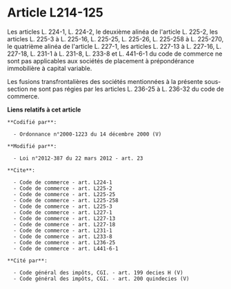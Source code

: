 # Article L214-125

Les articles L. 224-1, L. 224-2, le deuxième alinéa de l'article L. 225-2, les articles L. 225-3 à L. 225-16, L. 225-25, L.
225-26, L. 225-258 à L. 225-270, le quatrième alinéa de l'article L. 227-1, les articles L. 227-13 à L. 227-16, L. 227-18, L.
231-1 à L. 231-8, L. 233-8 et L. 441-6-1 du code de commerce ne sont pas applicables aux sociétés de placement à
prépondérance immobilière à capital variable. 

Les fusions transfrontalières des sociétés mentionnées à la présente sous-section ne sont pas régies par les articles L.
236-25 à L. 236-32 du code de commerce.

**Liens relatifs à cet article**

	**Codifié par**:

	  - Ordonnance n°2000-1223 du 14 décembre 2000 (V)

	**Modifié par**:

	  - Loi n°2012-387 du 22 mars 2012 - art. 23

	**Cite**:

	  - Code de commerce - art. L224-1
	  - Code de commerce - art. L225-2
	  - Code de commerce - art. L225-25
	  - Code de commerce - art. L225-258
	  - Code de commerce - art. L225-3
	  - Code de commerce - art. L227-1
	  - Code de commerce - art. L227-13
	  - Code de commerce - art. L227-18
	  - Code de commerce - art. L231-1
	  - Code de commerce - art. L233-8
	  - Code de commerce - art. L236-25
	  - Code de commerce - art. L441-6-1

	**Cité par**:

	  - Code général des impôts, CGI. - art. 199 decies H (V)
	  - Code général des impôts, CGI. - art. 200 quindecies (V)
